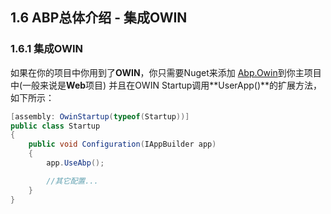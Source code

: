 ## 1.6 ABP总体介绍 - 集成OWIN

### 1.6.1 集成OWIN
如果在你的项目中你用到了**OWIN**，你只需要Nuget来添加 [Abp.Owin](https://www.nuget.org/packages/Abp.Owin)到你主项目中(一般来说是**Web**项目) 并且在OWIN Startup调用**UserApp()**的扩展方法，如下所示：
```csharp
[assembly: OwinStartup(typeof(Startup))]
public class Startup
{
    public void Configuration(IAppBuilder app)
    {
        app.UseAbp();

        //其它配置...
    }
}
```